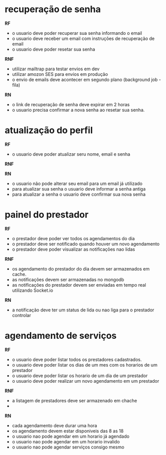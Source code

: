 # recuperação de senha

**RF**

- o usuario deve poder recuperar sua senha informando o email
- o usuario deve receber um email com instruções de recuperação de email
- o usuario deve poder resetar sua senha

**RNF**

- utilizar mailtrap para testar envios em dev
- utilizar amozon SES para envios em produção
- o envio de emails deve acontecer em segundo plano (background job - fila)

**RN**

- o link de recuperação de senha deve expirar em 2 horas
- o usuario precisa confirmar a nova senha ao resetar sua senha.

# atualização do perfil

**RF**

- o usuario deve poder atualizar seru nome, email e senha

**RNF**

**RN**

- o usuario não pode alterar seu email para um email já utilizado
- para atualizar sua senha o usuario deve informar a senha antiga
- para atualizar a senha o usuario deve confirmar sua nova senha

# painel do prestador

**RF**

- o prestador deve poder ver todos os agendamentos do dia
- o prestador deve ser notificado quando houver um novo agendamento
- o prestador deve poder visualizar as notificações nao lidas

**RNF**

- os agendamento do prestador do dia devem ser armazenados em cache.
- as notificações devem ser armazenadas no mongodb
- as notificações do prestador devem ser enviadas em tempo real utilizando Socket.io

**RN**

- a notificação deve ter um status de lida ou nao liga para o prestador controlar

# agendamento de serviços

**RF**

- o usuario deve poder listar todos os prestadores cadastrados.
- o usuario deve poder listar os dias de um mes com os horarios de um prestador
- o usuario deve poder listar os horario de um dia de um prestador
- o usuario deve poder realizar um novo agendamento em um prestador

**RNF**

- a listagem de prestadores deve ser armazenado em chache
-

**RN**

- cada agendamento deve durar uma hora
- os agendamento devem estar disponiveis das 8 as 18
- o usuario nao pode agendar em um horario já agendado
- o usuario nao pode agendar em um horario invalido
- o usuario nao pode agendar serviços consigo mesmo
